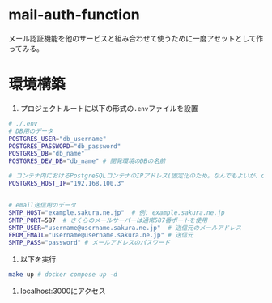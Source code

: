# mail-auth-function
メール認証機能を他のサービスと組み合わせて使うために一度アセットとして作ってみる。

# 環境構築

1. プロジェクトルートに以下の形式の`.env`ファイルを設置
```bash
# ./.env
# DB用のデータ
POSTGRES_USER="db_username"
POSTGRES_PASSWORD="db_password"
POSTGRES_DB="db_name"
POSTGRES_DEV_DB="db_name" # 開発環境のDBの名前

# コンテナ内におけるPostgreSQLコンテナのIPアドレス(固定化のため。なんでもよいが、compose.ymlの最後の方に記載されているネットワークアドレスに該当するものでないといけない)
POSTGRES_HOST_IP="192.168.100.3"


# email送信用のデータ
SMTP_HOST="example.sakura.ne.jp"  # 例: example.sakura.ne.jp
SMTP_PORT=587  # さくらのメールサーバーは通常587番ポートを使用
SMTP_USER="username@username.sakura.ne.jp"  # 送信元のメールアドレス
FROM_EMAIL="username@username.sakura.ne.jp" # 送信元
SMTP_PASS="password" # メールアドレスのパスワード
```

1. 以下を実行
```bash
make up # docker compose up -d
```

1. localhost:3000にアクセス

